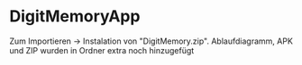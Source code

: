 # DigitMemoryApp

 Zum Importieren -> Instalation von "DigitMemory.zip".
 Ablaufdiagramm, APK und ZIP wurden in Ordner extra noch hinzugefügt
